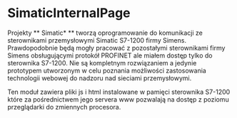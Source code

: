 SimaticInternalPage
===================

Projekty ** Simatic* ** tworzą oprogramowanie do komunikacji ze sterownikami przemysłowymi Simatic S7-1200 firmy  Simens.
Prawdopodobnie będą mogły pracować z pozostałymi sterownikami firmy Simens obsługującymi protokół PROFINET ale miałem dostęp tylko do sterownika S7-1200.
Nie są kompletnym rozwiązaniem a jedynie prototypem utworzonym w celu poznania możliwości zastosowania technologii webowej do nadzoru nad sieciami przemysłowymi.

Ten moduł zawiera pliki js i html instalowane w pamięci sterownika S7-1200 które za pośrednictwem jego servera www  pozwalają na dostęp z poziomu przeglądarki do zmiennych procesora.
